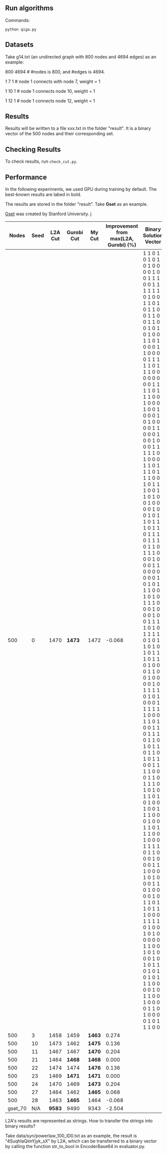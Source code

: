 ## Run algorithms

Commands:
```
python qiga.py
```

## Datasets

Take g14.txt (an undirected graph with 800 nodes and 4694 edges) as an example:

800 4694 # #nodes is 800, and #edges is 4694.
 
1 7 1 # node 1 connects with node 7, weight = 1

1 10 1 # node 1 connects node 10,  weight = 1

1 12 1 # node 1 connects node 12, weight = 1


## Results 

Results will be written to a file xxx.txt in the folder "result". It is a binary vector of the 500 nodes and their corresponding set.

## Checking Results
To check results, run ```check_cut.py```.


## Performance
In the following experiments, we used GPU during training by default. The best-known results are labed in bold.

The results are stored in the folder "result". Take __Gset__ as an example.

[Gset](https://web.stanford.edu/~yyye/yyye/Gset/) was created by Stanford University. j

| Nodes | Seed | L2A Cut | Gurobi Cut | My Cut | Improvement from max(L2A, Gurobi) (%) | Binary Solution Vector |
|-------|------|---------|------------|--------|--------------------------|--------------------------|
| 500   | 0    | 1470    | **1473**   | 1472   | -0.068                   | 1 1 0 1 0 1 0 1 0 1 0 0 0 0 1 0 0 1 1 1 0 0 1 1 1 1 1 1 0 1 0 0 1 1 0 1 0 1 1 0 0 1 1 0 0 1 1 0 0 1 0 1 0 1 0 0 1 1 0 1 0 0 0 1 1 0 0 0 0 1 1 1 1 1 0 1 1 1 0 0 0 0 0 0 0 0 1 1 1 1 0 1 1 1 0 0 1 0 0 0 1 0 0 1 0 0 0 1 0 1 0 0 0 0 1 1 0 0 0 1 0 0 1 0 0 0 1 1 1 1 1 0 1 0 0 0 1 1 0 1 1 1 0 1 1 1 0 0 1 0 1 1 1 0 0 1 1 0 1 0 0 1 0 0 0 0 1 0 0 1 0 1 1 0 1 1 1 0 1 1 0 1 1 1 0 1 1 1 0 1 1 0 1 1 1 0 0 0 1 0 0 0 1 1 0 0 0 0 0 0 0 1 0 1 0 1 1 1 0 0 1 0 1 0 1 1 1 0 0 0 1 0 0 0 1 0 0 1 1 1 1 0 1 0 1 1 1 1 0 1 0 1 1 0 1 0 1 0 1 1 1 0 1 1 0 1 0 0 0 1 1 0 0 1 0 0 0 0 1 0 1 1 1 1 0 1 0 1 0 0 0 1 1 1 1 1 1 0 0 0 1 1 0 1 0 0 1 1 0 1 1 1 0 1 1 0 1 0 1 1 0 1 1 0 1 0 1 1 0 0 1 1 1 1 0 0 0 1 1 0 1 1 1 0 1 0 1 0 1 1 0 1 0 1 0 0 1 0 0 1 1 1 0 0 0 1 0 0 1 1 0 1 1 1 0 0 1 0 0 0 1 1 1 1 0 1 1 0 0 0 1 0 0 0 1 1 1 0 0 0 1 0 1 0 0 0 1 1 0 1 0 0 0 0 1 0 1 1 0 1 1 0 1 1 1 0 0 0 1 1 1 1 0 1 0 0 1 0 1 0 0 0 0 0 1 1 0 0 1 0 1 0 0 0 1 0 1 0 1 1 0 1 0 1 0 1 0 1 1 1 0 0 0 0 1 0 1 1 0 0 1 0 0 0 0 1 1 0 1 0 0 0 0 1 0 1 1 1 0 0
| 500   | 3    | 1458    | 1459       | **1463** | 0.274                  |
| 500   | 10   | 1473    | 1462       | **1475** | 0.136                  |
| 500   | 11   | 1467    | 1467       | **1470** | 0.204                  |
| 500   | 21   | 1464    | **1468**   | **1468** | 0.000                  |
| 500   | 22   | 1474    | 1474       | **1476** | 0.136                  |
| 500   | 23   | 1469    | **1471**   | **1471** | 0.000                  |
| 500   | 24   | 1470    | 1469       | **1473** | 0.204                  |
| 500   | 27   | 1464    | 1462       | **1465** | 0.068                  |
| 500   | 28   | 1463    | **1465**   | 1464    | -0.068                  |
| gset_70 | N/A | **9583** | 9490     | 9343    | -2.504                  |

L2A's results are represented as strings. How to transfer the strings into binary results? 

Take data/syn/powerlaw_100_ID0.txt as an example, the result is "4SuqhIaQimYjyk_sX" by L2A, which can be transferred to a binary vector by calling the function str_to_bool in EncoderBase64 in evaluator.py. 



